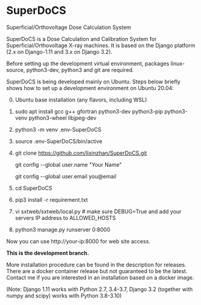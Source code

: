 # SuperDoCS
Superficial/Orthovoltage Dose Calculation System

SuperDoCS is a Dose Calculation and Calibration System for Superficial/Orthovoltage X-ray machines. 
It is based on the Django platform (2.x on Django-1.11 and 3.x on Django 3.2).

Before setting up the development virtual environment, packages
linux-source, python3-dev, python3 and git are required.

SuperDoCS is being developed mainly on Ubuntu. Steps below briefly shows how to set up a development environment on Ubuntu 20.04:

0. Ubuntu base installation (any flavors, including WSL)

1. sudo apt install gcc g++ gfortran python3-dev python3-pip python3-venv python3-wheel libjpeg-dev

2. python3 -m venv .env-SuperDoCS

3. source .env-SuperDoCS/bin/active

4. git clone https://github.com/lixinzhan/SuperDoCS.git

   git config --global user.name "Your Name"
   
   git config --global user.email you@email
   
5. cd SuperDoCS

6. pip3 install -r requirement.txt

7. vi sxtweb/sxtweb/local.py # make sure DEBUG=True and add your servers IP address to ALLOWED_HOSTS

8. python3 manage.py runserver 0:8000

Now you can use http://your-ip:8000 for web site access.


**This is the development branch.**

More installation procedure can be found in the description for releases. There are a docker container release but not guaranteed to be the latest. Contact me if you are interested in an installation based on a docker image.

(Note: Django 1.11 works with Python 2.7, 3.4-3.7, Django 3.2 (together with numpy and scipy) works with Python 3.8-3.10)
